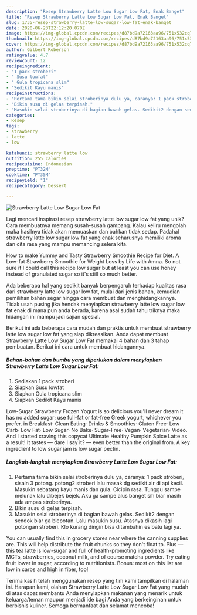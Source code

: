 ```yaml
---
description: "Resep Strawberry Latte Low Sugar Low Fat, Enak Banget"
title: "Resep Strawberry Latte Low Sugar Low Fat, Enak Banget"
slug: 1735-resep-strawberry-latte-low-sugar-low-fat-enak-banget
date: 2020-06-23T22:12:20.070Z
image: https://img-global.cpcdn.com/recipes/d87bd9a72163aa96/751x532cq70/strawberry-latte-low-sugar-low-fat-foto-resep-utama.jpg
thumbnail: https://img-global.cpcdn.com/recipes/d87bd9a72163aa96/751x532cq70/strawberry-latte-low-sugar-low-fat-foto-resep-utama.jpg
cover: https://img-global.cpcdn.com/recipes/d87bd9a72163aa96/751x532cq70/strawberry-latte-low-sugar-low-fat-foto-resep-utama.jpg
author: Gilbert Roberson
ratingvalue: 4.7
reviewcount: 12
recipeingredient:
- "1 pack stroberi"
- " Susu lowfat"
- " Gula tropicana slim"
- "Sedikit Kayu manis"
recipeinstructions:
- "Pertama tama bikin selai stroberinya dulu ya, caranya: 1 pack stroberi, sisain 3 potong. potong2 stroberi lalu masak dg sedikit air di api kecil. Masukin sebatang kayu manis dan gula. Cicipin rasa. Tunggu sampe melunak lalu dibejek bejek. Aku ga sampe alus banget sih biar masih ada ampas stroberinya."
- "Bikin susu di gelas terpisah."
- "Masukin selai stroberinya di bagian bawah gelas. Sedikit2 dengan sendok biar ga blepotan. Lalu masukin susu. Atasnya dikasih lagi potongan stroberi. Klo kurang dingin bisa ditambahin es batu lagi ya."
categories:
- Resep
tags:
- strawberry
- latte
- low

katakunci: strawberry latte low 
nutrition: 255 calories
recipecuisine: Indonesian
preptime: "PT32M"
cooktime: "PT35M"
recipeyield: "1"
recipecategory: Dessert

---
```



![Strawberry Latte Low Sugar Low Fat](https://img-global.cpcdn.com/recipes/d87bd9a72163aa96/751x532cq70/strawberry-latte-low-sugar-low-fat-foto-resep-utama.jpg)

Lagi mencari inspirasi resep strawberry latte low sugar low fat yang unik? Cara membuatnya memang susah-susah gampang. Kalau keliru mengolah maka hasilnya tidak akan memuaskan dan bahkan tidak sedap. Padahal strawberry latte low sugar low fat yang enak seharusnya memiliki aroma dan cita rasa yang mampu memancing selera kita.

How to make Yummy and Tasty Strawberry Smoothie Recipe for Diet. A Low-fat Strawberry Smoothie for Weight Loss by Life with Amna. So not sure if I could call this recipe low sugar but at least you can use honey instead of granulated sugar so it&#39;s still so much better.

Ada beberapa hal yang sedikit banyak berpengaruh terhadap kualitas rasa dari strawberry latte low sugar low fat, mulai dari jenis bahan, kemudian pemilihan bahan segar hingga cara membuat dan menghidangkannya. Tidak usah pusing jika hendak menyiapkan strawberry latte low sugar low fat enak di mana pun anda berada, karena asal sudah tahu triknya maka hidangan ini mampu jadi sajian spesial.


Berikut ini ada beberapa cara mudah dan praktis untuk membuat strawberry latte low sugar low fat yang siap dikreasikan. Anda dapat membuat Strawberry Latte Low Sugar Low Fat memakai 4 bahan dan 3 tahap pembuatan. Berikut ini cara untuk membuat hidangannya.

<!--inarticleads1-->

##### Bahan-bahan dan bumbu yang diperlukan dalam menyiapkan Strawberry Latte Low Sugar Low Fat:

1. Sediakan 1 pack stroberi
1. Siapkan  Susu lowfat
1. Siapkan  Gula tropicana slim
1. Siapkan Sedikit Kayu manis


Low-Sugar Strawberry Frozen Yogurt is so delicious you&#39;ll never dream it has no added sugar; use full-fat or fat-free Greek yogurt, whichever you prefer. in Breakfast· Clean Eating· Drinks &amp; Smoothies· Gluten Free· Low Carb· Low Fat· Low Sugar· No Bake· Sugar-Free· Vegan· Vegetarian· Video. And I started craving this copycat Ultimate Healthy Pumpkin Spice Latte as a result! It tastes — dare I say it? — even better than the original from. A key ingredient to low sugar jam is low sugar pectin. 

<!--inarticleads2-->

##### Langkah-langkah menyiapkan Strawberry Latte Low Sugar Low Fat:

1. Pertama tama bikin selai stroberinya dulu ya, caranya: 1 pack stroberi, sisain 3 potong. potong2 stroberi lalu masak dg sedikit air di api kecil. Masukin sebatang kayu manis dan gula. Cicipin rasa. Tunggu sampe melunak lalu dibejek bejek. Aku ga sampe alus banget sih biar masih ada ampas stroberinya.
1. Bikin susu di gelas terpisah.
1. Masukin selai stroberinya di bagian bawah gelas. Sedikit2 dengan sendok biar ga blepotan. Lalu masukin susu. Atasnya dikasih lagi potongan stroberi. Klo kurang dingin bisa ditambahin es batu lagi ya.


You can usually find this in grocery stores near where the canning supplies are. This will help distribute the fruit chunks so they don&#39;t float to. Plus — this tea latte is low-sugar and full of health-promoting ingredients like MCTs, strawberries, coconut milk, and of course matcha powder. Try eating fruit lower in sugar, according to nutritionists. Bonus: most on this list are low in carbs and high in fiber, too! 

Terima kasih telah menggunakan resep yang tim kami tampilkan di halaman ini. Harapan kami, olahan Strawberry Latte Low Sugar Low Fat yang mudah di atas dapat membantu Anda menyiapkan makanan yang menarik untuk keluarga/teman maupun menjadi ide bagi Anda yang berkeinginan untuk berbisnis kuliner. Semoga bermanfaat dan selamat mencoba!
